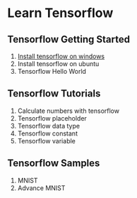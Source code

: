 # Learn Tensorflow

## Tensorflow Getting Started

001. [Install tensorflow on windows](https://github.com/tengge1/learn-tensorflow/tree/master/001_install_tensorflow_on_windows/README.md)
2. Install tensorflow on ubuntu
3. Tensorflow Hello World

## Tensorflow Tutorials

1. Calculate numbers with tensorflow
2. Tensorflow placeholder
3. Tensorflow data type
4. Tensorflow constant
5. Tensorflow variable

## Tensorflow Samples

1. MNIST
2. Advance MNIST
